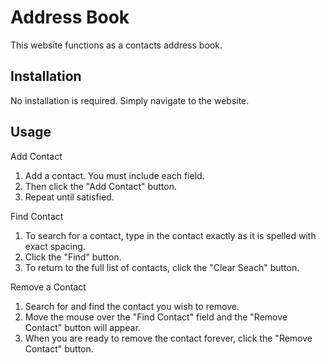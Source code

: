 # Address Book 

This website functions as a contacts address book. 

## Installation

No installation is required. Simply navigate to the website. 

## Usage

Add Contact
1. Add a contact. You must include each field. 
2. Then click the "Add Contact" button. 
3. Repeat until satisfied. 

Find Contact
1. To search for a contact, type in the contact exactly as it is spelled with exact spacing. 
2. Click the "Find" button. 
3. To return to the full list of contacts, click the "Clear Seach" button.

Remove a Contact
1. Search for and find the contact you wish to remove.
2. Move the mouse over the "Find Contact" field and the "Remove Contact" button will appear. 
3. When you are ready to remove the contact forever, click the "Remove Contact" button. 

